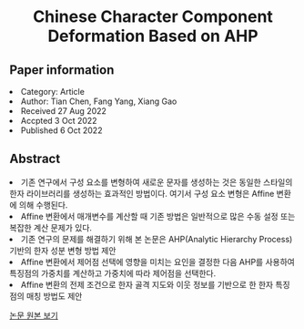 <div align='center'>
    <h1>Chinese Character Component Deformation Based on AHP</h1>
</div>

<h2>Paper information</h2>
<li>Category: Article</li>
<li>Author: Tian Chen, Fang Yang, Xiang Gao</li>
<li>Received 27 Aug 2022</li>
<li>Accpted 3 Oct 2022</li>
<li>Published 6 Oct 2022</li>

<h2>Abstract</h2>
<li>기존 연구에서 구성 요소를 변형하여 새로운 문자를 생성하는 것은 동일한 스타일의 한자 라이브러리를 생성하는 효과적인 방법이다. 여기서 구성 요소 변형은 Affine 변환에 의해 수행된다.</li>
<li>Affine 변환에서 매개변수를 계산할 때 기존 방법은 일반적으로 많은 수동 설정 또는 복잡한 계산 문제가 있다.</li>
<li>기존 연구의 문제를 해결하기 위해 본 논문은 AHP(Analytic Hierarchy Process)기반의 한자 성분 변형 방법 제안</li>
<li>Affine 변환에서 제어점 선택에 영향을 미치는 요인을 결정한 다음 AHP를 사용하여 특징점의 가중치를 계산하고 가중치에 따라 제어점을 선택한다.</li>
<li>Affine 변환의 전제 조건으로 한자 골격 지도와 이웃 정보를 기반으로 한 한자 특징점의 매칭 방법도 제안</li>

<a href='https://www.mdpi.com/2076-3417/12/19/10059'>논문 원본 보기</a>